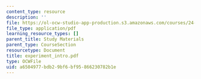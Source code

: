 ```yaml
---
content_type: resource
description: ''
file: https://ol-ocw-studio-app-production.s3.amazonaws.com/courses/24-964-topics-in-phonology-fall-2004/a6504977bdb29bf6bf95866230782b1e_experiment_intro.pdf
file_type: application/pdf
learning_resource_types: []
parent_title: Study Materials
parent_type: CourseSection
resourcetype: Document
title: experiment_intro.pdf
type: OCWFile
uid: a6504977-bdb2-9bf6-bf95-866230782b1e
---
```

